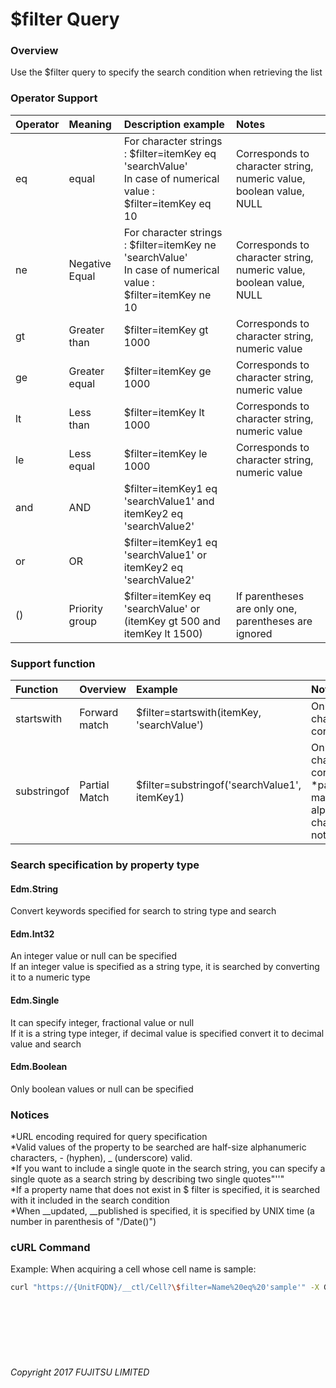 # $filter Query

### Overview

Use the $filter query to specify the search condition when retrieving the list

### Operator Support

|Operator<br>|Meaning<br>|Description example<br>|Notes<br>|
|:--|:--|:--|:--|
|eq<br>|equal<br>|For character strings : $filter=itemKey eq 'searchValue'<br>In case of numerical value : $filter=itemKey eq 10<br>|Corresponds to character string, numeric value, boolean value, NULL<br>|
|ne<br>|Negative Equal<br>|For character strings : $filter=itemKey ne 'searchValue'<br>In case of numerical value : $filter=itemKey ne 10<br>|Corresponds to character string, numeric value, boolean value, NULL<br>|
|gt<br>|Greater than<br>|$filter=itemKey gt 1000<br>|Corresponds to character string, numeric value<br>|
|ge<br>|Greater equal<br>|$filter=itemKey ge 1000<br>|Corresponds to character string, numeric value<br>|
|lt<br>|Less than<br>|$filter=itemKey lt 1000<br>|Corresponds to character string, numeric value<br>|
|le<br>|Less equal<br>|$filter=itemKey le 1000<br>|Corresponds to character string, numeric value<br>|
|and<br>|AND<br>|$filter=itemKey1 eq 'searchValue1' and itemKey2 eq 'searchValue2'<br>|<br>|
|or<br>|OR<br>|$filter=itemKey1 eq 'searchValue1' or itemKey2 eq 'searchValue2'<br>|<br>|
|()<br>|Priority group<br>|$filter=itemKey eq 'searchValue' or (itemKey gt 500 and itemKey lt 1500)<br>|If parentheses are only one, parentheses are ignored<br>|

### Support function

|Function<br>|Overview<br>|Example<br>|Notes<br>|
|:--|:--|:--|:--|
|startswith<br>|Forward match<br>|$filter=startswith(itemKey, 'searchValue')<br>|Only for character string correspondence<br>|
|substringof<br>|Partial Match<br>|$filter=substringof('searchValue1', itemKey1)<br>|Only for character string correspondence<br>*partial matching of alphanumeric characters is not supported<br>|

### Search specification by property type

#### Edm.String

Convert keywords specified for search to string type and search

#### Edm.Int32

An integer value or null can be specified  
If an integer value is specified as a string type, it is searched by converting it to a numeric type

#### Edm.Single

It can specify integer, fractional value or null  
If it is a string type integer, if decimal value is specified convert it to decimal value and search

#### Edm.Boolean

Only boolean values or null can be specified

### Notices

\*URL encoding required for query specification  
\*Valid values of the property to be searched are half-size alphanumeric characters, - (hyphen), \_ (underscore) valid.  
\*If you want to include a single quote in the search string, you can specify a single quote as a search string by describing two single quotes"''"  
\*If a property name that does not exist in $ filter is specified, it is searched with it included in the search condition  
\*When \_\_updated, \_\_published is specified, it is specified by UNIX time (a number in parenthesis of "/Date()")

### cURL Command

Example: When acquiring a cell whose cell name is sample:

```sh
curl "https://{UnitFQDN}/__ctl/Cell?\$filter=Name%20eq%20'sample'" -X GET -i -H 'Authorization: Bearer {AccessToken}' -H 'Accept: application/json'
```

<br><br><br><br><br>

###### Copyright 2017 FUJITSU LIMITED
